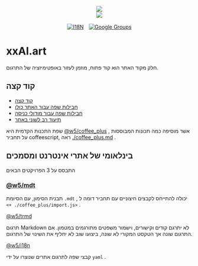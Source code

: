 <p align="center"><a href="https://xxai.art"><img src="https://cdn.jsdelivr.net/gh/xxai-art/doc/logo.svg"/></a><br/><a href="https://xxai.art"><img src="https://cdn.jsdelivr.net/gh/xxai-art/doc/xxai.svg"/></a></p><p align="center"><a href="https://github.com/xxai-art/doc#readme"><img alt="I18N" src="https://cdn.jsdelivr.net/gh/wactax/img/t.svg"/></a>　<a href="https://groups.google.com/u/0/g/xxai-art"><img alt="Google Groups" src="https://cdn.jsdelivr.net/gh/wactax/img/g-groups.svg"/></a></p>

# xxAI.art

חלק מקוד האתר הוא קוד פתוח, מוזמן לעזור באופטימיזציה של התרגום.

## קוד קצה

* [קוד קצה](https://github.com/xxai-art/web)
* [חבילות שפה עבור האתר כולו](https://github.com/xxai-art/web/tree/main/i18n)
* [חבילות שפה עבור מודולי כניסה](https://github.com/wacpkg/user/tree/main/ui.i18n)
* [תיעוד רב לשוני באתר](https://github.com/xxai-doc)

שפת התכנות הקדמית היא [@w5/coffee_plus](http://npmjs.com/@w5/coffee_plus) , אשר מוסיפה כמה תכונות המבוססות על תחביר coffeescript, ראה [./coffee_plus.md](./coffee_plus.md) .

## בינלאומי של אתרי אינטרנט ומסמכים

התבסס על 3 הפרויקטים הבאים

### [@w5/mdt](https://www.npmjs.com/package/@w5/mdt)

תבנית הסימון, עם הסיומת `.mdt` , יכולה להתייחס לקבצים חיצוניים עם תחביר דומה ל `<+ ./coffee_plus/import.js>` .

[@w5/trmd](https://www.npmjs.com/package/@w5/trmd)

תרגום Markdown לא יתרגם קודים וקישורים, וישמור משפטים מתורגמים במטמון. אם התרגום שונה אך הטקסט המקורי לא שונה, ביצועו שוב לא יחליף את השינוי של התרגום.

[@w5/i18n](https://www.npmjs.com/package/@w5/i18n)

קבצי שפה לתרגום אתרים שנוצרו על ידי `yaml` .
